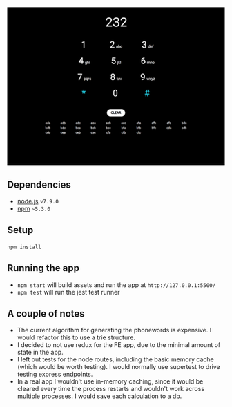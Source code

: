 ![](./screenshot.png)

## Dependencies
  - [node.js](https://nodejs.org) `v7.9.0`
  - [npm](https://www.npmjs.com) `~5.3.0`

## Setup
```
npm install
```

## Running the app
- `npm start` will build assets and run the app at `http://127.0.0.1:5500/`
- `npm test` will run the jest test runner

## A couple of notes
- The current algorithm for generating the phonewords is expensive. I would refactor this to use a trie structure.
- I decided to not use redux for the FE app, due to the minimal amount of state in the app.
- I left out tests for the node routes, including the basic memory cache (which would be worth testing). I would normally use supertest to drive testing express endpoints.
- In a real app I wouldn't use in-memory caching, since it would be cleared every time the process restarts and wouldn't work across multiple processes. I would save each calculation to a db.
